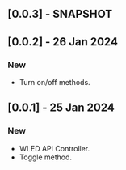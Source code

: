 ## [0.0.3] - SNAPSHOT

## [0.0.2] - 26 Jan 2024

### New
- Turn on/off methods.

## [0.0.1] - 25 Jan 2024

### New
- WLED API Controller.
- Toggle method.
